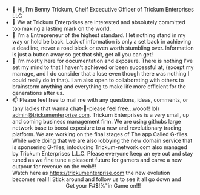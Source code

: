 - 👋 Hi, I’m Benny Trickum, Cheif Excecutive Officer of Trickum Enterprises LLC 
- 👀 We at Trickum Enterprises are interested and absolutely committed too making a lasting mark on the world.
- 🌱 I’m a Entrepreneur of the highest standard.  I let nothing stand in my way or hold be back.  Lack of information is only a set back in achieving a deadline, never a road block or even worth stumbling over.  Information is just a button away so get that shit, get all you can get!
- 💞️ I’m mostly here for documentation and exposure.  There is nothing I've set my mind to that I haven't achieved or been successful at, (except my marrage, and I do consider that a lose even though there was nothing I could really do in that).  I am also open to collaborating with others to brainstorm anything and everything to make life more efficient for the generations after us.
- 📫 Please feel free to mail me with any questions, ideas, comments, or (any ladies that  wanna chat-💞️-please feel free...wooof! lol) admin@trickumenterprise.com.
Trickum Enterprises is a very small, up and coming business management firm.  We are using githubs large network base to boost exposiure to a new and revelutionary trading platform.  We are working on the final stages of The app Called G-files.  While were doing that we are also lobbying the new domain service that is sponsering G-files, intoducing Trickum-network.com also managed by Trickum Enterprises L.L.C.  Please everyone keep an eye out and stay tuned as we fine tune a pleasent future for gamers and carve a new outpour for revenue on the web!!!
<br> Watch here as <a href="https://trickumenterprise.com">https://trickumenterprise.com</a> the new evolution becomes real!!!  Stick around and follow us to see it all go down and <br> <center>Get your F#$!%"in Game on!!!</center>
<!---
TrickumEnterprises/TrickumEnterprises is a ✨ special ✨ repository because its `README.md` (this file) appears on your GitHub profile.
You can click the Preview link to take a look at your changes.
--->
